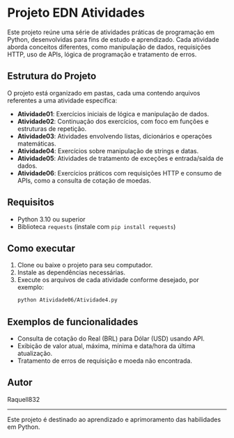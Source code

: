 # Projeto EDN Atividades

Este projeto reúne uma série de atividades práticas de programação em Python, desenvolvidas para fins de estudo e aprendizado. Cada atividade aborda conceitos diferentes, como manipulação de dados, requisições HTTP, uso de APIs, lógica de programação e tratamento de erros.

## Estrutura do Projeto

O projeto está organizado em pastas, cada uma contendo arquivos referentes a uma atividade específica:

- **Atividade01**: Exercícios iniciais de lógica e manipulação de dados.
- **Atividade02**: Continuação dos exercícios, com foco em funções e estruturas de repetição.
- **Atividade03**: Atividades envolvendo listas, dicionários e operações matemáticas.
- **Atividade04**: Exercícios sobre manipulação de strings e datas.
- **Atividade05**: Atividades de tratamento de exceções e entrada/saída de dados.
- **Atividade06**: Exercícios práticos com requisições HTTP e consumo de APIs, como a consulta de cotação de moedas.

## Requisitos

- Python 3.10 ou superior
- Biblioteca `requests` (instale com `pip install requests`)

## Como executar

1. Clone ou baixe o projeto para seu computador.
2. Instale as dependências necessárias.
3. Execute os arquivos de cada atividade conforme desejado, por exemplo:
   ```bash
   python Atividade06/Atividade4.py
   ```

## Exemplos de funcionalidades

- Consulta de cotação do Real (BRL) para Dólar (USD) usando API.
- Exibição de valor atual, máxima, mínima e data/hora da última atualização.
- Tratamento de erros de requisição e moeda não encontrada.

## Autor

Raquell832



---
Este projeto é destinado ao aprendizado e aprimoramento das habilidades em Python.
